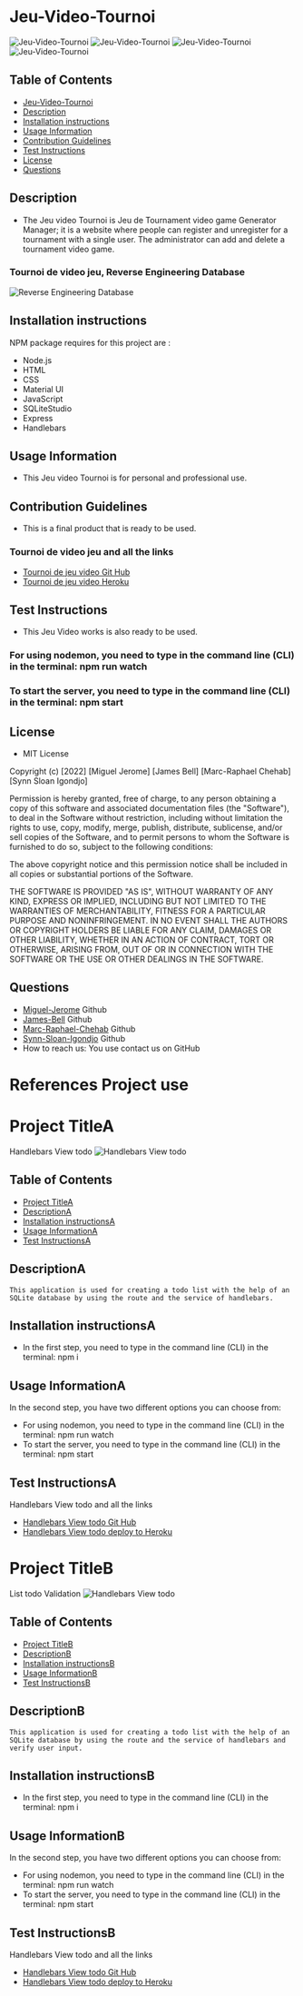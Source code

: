 # Jeu-Video-Tournoi
![Jeu-Video-Tournoi](./public/img/Acceuil.png) 
![Jeu-Video-Tournoi](./public/img/Compte.png) 
![Jeu-Video-Tournoi](./public/img/Admin-supprimer.png)
![Jeu-Video-Tournoi](./public/img/Admin-ajouter-tournoi.png)  

## Table of Contents
* [Jeu-Video-Tournoi](#WhoYaGot)
* [Description](#Description)
* [Installation instructions](#Installation-instructions)
* [Usage Information](#Usage-Information)
* [Contribution Guidelines](#Contribution-Guidelines)
* [Test Instructions](#Test-Instructions)
* [License](#License)
* [Questions](#Questions)
## Description
* The Jeu video Tournoi is Jeu de Tournament video game Generator Manager; it is a website where people can register and unregister for a tournament with a single user. The administrator can add and delete a  tournament video game.
### Tournoi de video jeu, Reverse Engineering Database
![Reverse Engineering Database](./public/img/ReverseEngineeringDiagramDatabase.png) 
## Installation instructions
NPM package requires for this project are :
* Node.js
* HTML
* CSS
* Material UI
* JavaScript
* SQLiteStudio
* Express
* Handlebars
## Usage Information
* This Jeu video Tournoi is for personal and professional use.
## Contribution Guidelines 
* This is a final product that is ready to be used.
### Tournoi de video jeu and all the links
* [Tournoi de jeu video Git Hub](https://github.com/MiguelJerome/Jeu-video-tournoi)
* [Tournoi de jeu video Heroku](https://warm-river-83946.herokuapp.com/)
## Test Instructions
* This Jeu Video works is also ready to be used.
### For using nodemon, you need to type in the command line (CLI) in the terminal:    npm run watch
### To start the server, you need to type in the command line (CLI) in the terminal:   npm start
## License
* MIT License

Copyright (c) [2022] [Miguel Jerome] [James Bell] [Marc-Raphael Chehab] [Synn Sloan Igondjo]

Permission is hereby granted, free of charge, to any person obtaining a copy
of this software and associated documentation files (the "Software"), to deal
in the Software without restriction, including without limitation the rights
to use, copy, modify, merge, publish, distribute, sublicense, and/or sell
copies of the Software, and to permit persons to whom the Software is
furnished to do so, subject to the following conditions:

The above copyright notice and this permission notice shall be included in all
copies or substantial portions of the Software.

THE SOFTWARE IS PROVIDED "AS IS", WITHOUT WARRANTY OF ANY KIND, EXPRESS OR
IMPLIED, INCLUDING BUT NOT LIMITED TO THE WARRANTIES OF MERCHANTABILITY,
FITNESS FOR A PARTICULAR PURPOSE AND NONINFRINGEMENT. IN NO EVENT SHALL THE
AUTHORS OR COPYRIGHT HOLDERS BE LIABLE FOR ANY CLAIM, DAMAGES OR OTHER
LIABILITY, WHETHER IN AN ACTION OF CONTRACT, TORT OR OTHERWISE, ARISING FROM,
OUT OF OR IN CONNECTION WITH THE SOFTWARE OR THE USE OR OTHER DEALINGS IN THE
SOFTWARE.
## Questions
* [Miguel-Jerome](https://github.com/MiguelJerome/) Github
* [James-Bell]() Github
* [Marc-Raphael-Chehab]() Github
* [Synn-Sloan-Igondjo]() Github
* How to reach us: You use contact us on GitHub


# References Project use
# Project TitleA
Handlebars View todo
![Handlebars View todo](./public/img/Screenshot%202022-10-25%20143106.png) 

## Table of Contents
* [Project TitleA](#Project-Title)
* [DescriptionA](#Description)
* [Installation instructionsA](#Installation-instructions)
* [Usage InformationA](#Usage-Information)
* [Test InstructionsA](#Test-Instructions)

## DescriptionA
    This application is used for creating a todo list with the help of an SQLite database by using the route and the service of handlebars.
## Installation instructionsA
* In the first step, you need to type in the command line (CLI) in the terminal:    npm i
## Usage InformationA
In the second step, you have two different options you can choose from:
* For using nodemon, you need to type in the command line (CLI) in the terminal:    npm run watch
* To start the server, you need to type in the command line (CLI) in the terminal:   npm start

## Test InstructionsA
Handlebars View todo and all the links
* [Handlebars View todo Git Hub](https://github.com/MiguelJerome/handlebarsViewTodo)
* [Handlebars View todo deploy to Heroku](https://frozen-harbor-56299.herokuapp.com/)


# Project TitleB
List todo Validation
![Handlebars View todo](./public/img/Screenshot%202022-11-05%20234244.png) 

## Table of Contents
* [Project TitleB](#Project-Title)
* [DescriptionB](#Description)
* [Installation instructionsB](#Installation-instructions)
* [Usage InformationB](#Usage-Information)
* [Test InstructionsB](#Test-Instructions)

## DescriptionB
    This application is used for creating a todo list with the help of an SQLite database by using the route and the service of handlebars and verify user input.
## Installation instructionsB
* In the first step, you need to type in the command line (CLI) in the terminal:    npm i
## Usage InformationB
In the second step, you have two different options you can choose from:
* For using nodemon, you need to type in the command line (CLI) in the terminal:    npm run watch
* To start the server, you need to type in the command line (CLI) in the terminal:   npm start

## Test InstructionsB
Handlebars View todo and all the links
* [Handlebars View todo Git Hub](https://github.com/MiguelJerome/todo-valadation)
* [Handlebars View todo deploy to Heroku](https://damp-falls-38473.herokuapp.com/ )